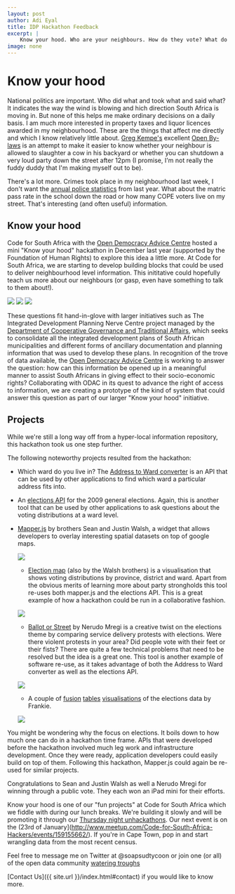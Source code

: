 ```yaml
---
layout: post
author: Adi Eyal
title: IDP Hackathon Feedback
excerpt: |
    Know your hood. Who are your neighbours. How do they vote? What do they earn and what are their houses worth? Learn more about the schools in your area. How do you contact your ward councillor and what are they spending their ward allocation budgets on? Many of us don't know although the data exists. Code for South Africa hosted a mini-hackathon last year with the Open Democracy Advice centre to explore just that.
image: none
---
```


Know your hood
==============

National politics are important. Who did what and took what and said what? It indicates the way the wind is blowing and hich direction South Africa is moving in. But none of this helps me make ordinary decisions on a daily basis. I am much more interested in property taxes and liquor licences awarded in my neighbourhood. These are the things that affect me directly and which I know relatively little about. [Greg Kempe's](https://twitter.com/longhotsummer) excellent [Open By-laws](http://openbylaws.org.za) is an attempt to make it easier to know whether your neighbour is allowed to slaughter a cow in his backyard or whether you can shutdown a very loud party down the street after 12pm (I promise, I'm not really the fuddy duddy that I'm making myself out to be). 

There's a lot more. Crimes took place in my neighbourhood last week, I don't want the [annual police statistics](http://www.saps.gov.za/statistics/reports/crimestats/2013/crime_stats.htm) from last year. What about the matric pass rate in the school down the road or how many COPE voters live on my street. That's interesting (and often useful) information. 

Know your hood
--------------

Code for South Africa with the [Open Democracy Advice Centre](http://www.opendemocracy.org.za) hosted a mini "Know your hood" hackathon in December last year (supported by the Foundation of Human Rights) to explore this idea a little more. At Code for South Africa, we are starting to develop building blocks that could be used to deliver neighbourhood level information. This inititative could hopefully teach us more about our neighbours (or gasp, even have something to talk to them about!). 


<p class="img">
    <img src="{{ site.url }}/img/hackathon_snap1.jpg">
    <img src="{{ site.url }}/img/hackathon_snap2.jpg">
    <img src="{{ site.url }}/img/hackathon_snacks.jpg">
</p>

These questions fit hand-in-glove with larger initiatives such as The Integrated Development Planning Nerve Centre project managed by the [Department of Cooperative Governance and Traditional Affairs](http://www.cogta.gov.za), which seeks to consolidate all the integrated development plans of South African municipalities and different forms of ancillary documentation and planning information that was used to develop these plans. In recognition of the trove of data available, the [Open Democracy Advice Centre](http://www.opendemocracy.org.za) is working to answer the question: how can this information be opened up in a meaningful manner to assist South Africans in giving effect to their socio-economic rights? Collaborating with ODAC in its quest to advance the right of access to information, we are creating a prototype of the kind of system that could answer this question as part of our larger "Know your hood" initiative.

Projects
--------

While we're still a long way off from a hyper-local information repository, this hackathon took us one step further. 

The following noteworthy projects resulted from the hackathon:

* Which ward do you live in? The [Address to Ward converter](http://wards.code4sa.org/) is an API that can be used by other applications to find which ward a particular address fits into.

* An [elections API](http://iec.code4sa.org/) for the 2009 general elections. Again, this is another tool that can be used by other applications to ask questions about the voting distributions at a ward level.

* [Mapper.js](http://www.capesean.co.za/mapper/) by brothers Sean and Justin Walsh, a widget that allows developers to overlay interesting spatial datasets on top of google maps.

    <p class="img">
        <img src="{{ site.url }}/img/mapperjs.png">
    </p>

    * [Election map](http://www.electionmap.co.za/) (also by the Walsh brothers) is a visualisation that shows voting distributions by province, district and ward. Apart from the obvious merits of learning more about party strongholds this tool re-uses both mapper.js and the elections API. This is a great example of how a hackathon could be run in a collaborative fashion.

    <p class="img">
        <img src="{{ site.url }}/img/electionmap.jpg">
    </p>

    * [Ballot or Street](http://ballot-or-street.aws.af.cm/) by Nerudo Mregi is a creative twist on the elections theme by comparing service delivery protests with elections. Were there violent protests in your area? Did people vote with their feet or their fists? There are quite a few technical problems that need to be resolved but the idea is a great one. This tool is another example of software re-use, as it takes advantage of both the Address to Ward converter as well as the elections API.

    <p class="img">
        <img src="{{ site.url }}/img/street_or_ballot.png">
    </p>

    * A couple of [fusion](https://www.google.com/fusiontables/DataSource?docid=10Nq9HJr42xuf_7SY33AHeJFRxD-CefdnctW4Jqs) [tables](https://www.google.com/fusiontables/DataSource?docid=10Nq9HJr42xuf_7SY33AHeJFRxD-CefdnctW4Jqs) [visualisations](https://www.google.com/fusiontables/DataSource?docid=1QIs374qGWLdQVLDvi5l9oMepm-Pe_1hnAqfPsDo) of the elections data by Frankie.

    <p class="img">
        <img src="{{ site.url }}/img/frankie.png">
    </p>

You might be wondering why the focus on elections. It boils down to how much one can do in a hackathon time frame. APIs that were developed before the hackathon involved much leg work and infrastructure development. Once they were ready, application developers could easily build on top of them. Following this hackathon, Mapper.js could again be re-used for similar projects.

Congratulations to Sean and Justin Walsh as well a Nerudo Mregi for winning through a public vote. They each won an iPad mini for their efforts. 

Know your hood is one of our "fun projects" at Code for South Africa which we fiddle with during our lunch breaks. We're building it slowly and will be promoting it through our [Thursday night unhackathons](http://www.meetup.com/Code-for-South-Africa-Hackers/). Our next event is on the (23rd of January](http://www.meetup.com/Code-for-South-Africa-Hackers/events/159155662/). If you're in Cape Town, pop in and start wrangling data from the most recent census.

Feel free to message me on Twitter at @soapsudtycoon or join one (or all) of the open data community [watering troughs](http://www.code4sa.org/index.html#about-opendata)

[Contact Us]({{ site.url }}/index.html#contact) if you would like to know more.

